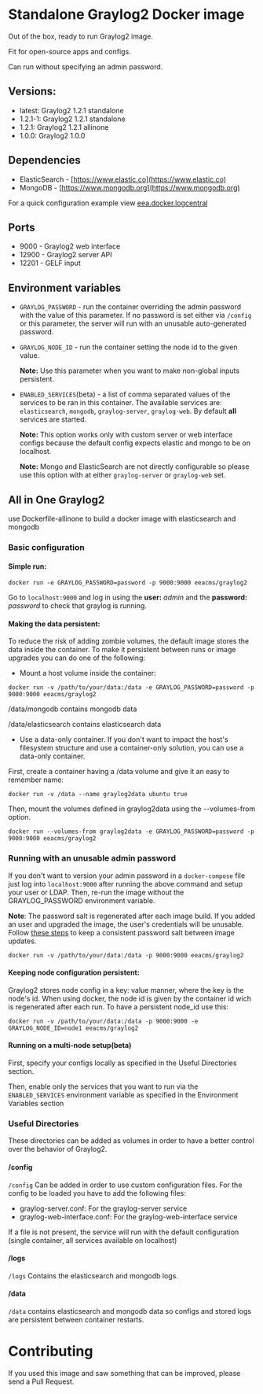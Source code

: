 # Standalone Graylog2 Docker image

Out of the box, ready to run Graylog2 image.

Fit for open-source apps and configs.

Can run without specifying an admin password.

## Versions:
* latest: Graylog2 1.2.1 standalone
* 1.2.1-1: Graylog2 1.2.1 standalone
* 1.2.1: Graylog2 1.2.1 allinone
* 1.0.0: Graylog2 1.0.0

## Dependencies

* ElasticSearch - [https://www.elastic.co](https://www.elastic.co)
* MongoDB - [https://www.mongodb.org](https://www.mongodb.org)

For a quick configuration example view [eea.docker.logcentral](https://github.com/eea/eea.docker.logcentral/blob/master/docker-compose.yml) 

## Ports

* 9000 - Graylog2 web interface
* 12900 - Graylog2 server API
* 12201 - GELF input

## Environment variables

* ```GRAYLOG_PASSWORD``` - run the container overriding the admin password with
  the value of this parameter. If no password is set either via ```/config``` or
  this parameter, the server will run with an unusable auto-generated password.

* ```GRAYLOG_NODE_ID``` - run the container setting the node id to the given
  value.

  __Note:__ Use this parameter when you want to make non-global inputs persistent.

* ```ENABLED_SERVICES```(beta) - a list of comma separated values of the services to
  be ran in this container. The available services are: ```elasticsearch```,
  ```mongodb```, ```graylog-server```, ```graylog-web```. By default __all__
  services are started.

  __Note:__ This option works only with custom server or
  web interface configs because the default config expects elastic and mongo to be on localhost.

  __Note:__ Mongo and ElasticSearch are not directly configurable
  so please use this option with at either ```graylog-server``` or ```graylog-web``` set.

## All in One Graylog2
use Dockerfile-allinone to build a docker image with elasticsearch and mongodb

### Basic configuration
#### Simple run:
```
docker run -e GRAYLOG_PASSWORD=password -p 9000:9000 eeacms/graylog2
```
Go to ```localhost:9000``` and log in using the __user:__ _admin_ and the __password:__ _password_
to check that graylog is running.

#### Making the data persistent:
To reduce the risk of adding zombie volumes, the default image stores the data
inside the container. To make it persistent between runs or image upgrades you
can do one of the following:

* Mount a host volume inside the container:

```
docker run -v /path/to/your/data:/data -e GRAYLOG_PASSWORD=password -p 9000:9000 eeacms/graylog2
```

/data/mongodb contains mongodb data

/data/elasticsearch contains elasticsearch data

* Use a data-only container.
  If you don't want to impact the host's filesystem structure and use a
  container-only solution, you can use a data-only container.

First, create a container having a /data volume and give it an easy to remember
name:

```
docker run -v /data --name graylog2data ubuntu true
```

Then, mount the volumes defined in graylog2data using the --volumes-from
option.

```
docker run --volumes-from graylog2data -e GRAYLOG_PASSWORD=password -p 9000:9000 eeacms/graylog2
```

### Running with an unusable admin password
If you don't want to version your admin password in a ```docker-compose``` file
just log into ```localhost:9000``` after running the above command and setup your user or LDAP.
Then, re-run the image without the GRAYLOG_PASSWORD environment variable.

__Note__: The password salt is regenerated after each image build. If you added
an user and upgraded the image, the user's credentials will be unusable.
Follow [these steps](#config) to keep a consistent password salt between image updates.

```
docker run -v /path/to/your/data:/data -p 9000:9000 eeacms/graylog2
```

#### Keeping node configuration persistent:
Graylog2 stores node config in a key: value manner, where the key is the node's id.
When using docker, the node id is given by the container id wich is regenerated after
each run. To have a persistent node_id use this:

```
docker run -v /path/to/your/data:/data -p 9000:9000 -e GRAYLOG_NODE_ID=node1 eeacms/graylog2
```

#### Running on a multi-node setup(beta)

First, specify your configs locally as specified in the Useful Directories
section.

Then, enable only the services that you want to run via the ```ENABLED_SERVICES```
environment variable as specified in the Environment Variables section

### Useful Directories

These directories can be added as volumes in order to have a better control
over the behavior of Graylog2.

#### /config

```/config``` Can be added in order to use custom configuration files.
For the config to be loaded you have to add the following files:
* graylog-server.conf: For the graylog-server service
* graylog-web-interface.conf: For the graylog-web-interface service

If a file is not present, the service will run with the default configuration
(single container, all services available on localhost)

#### /logs

```/logs``` Contains the elasticsearch and mongodb logs.

#### /data

```/data``` contains elasticsearch and mongodb data so configs and stored logs are
persistent between container restarts.

# Contributing

If you used this image and saw something that can be improved, please send a Pull Request.
